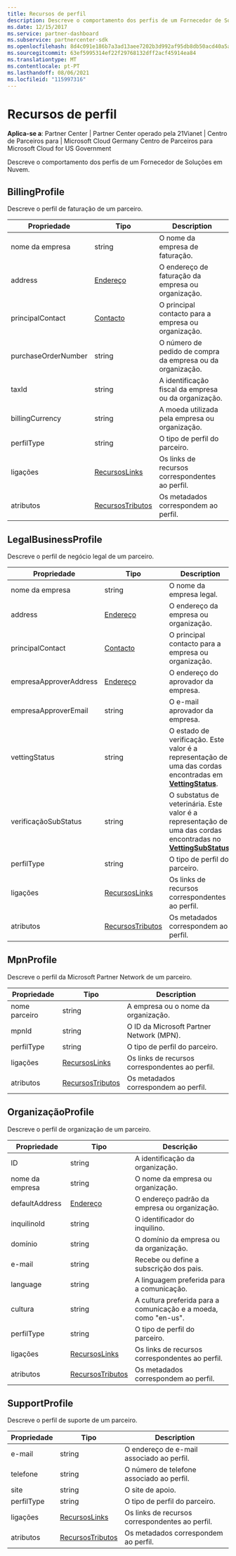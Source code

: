 ```yaml
---
title: Recursos de perfil
description: Descreve o comportamento dos perfis de um Fornecedor de Soluções em Nuvem.
ms.date: 12/15/2017
ms.service: partner-dashboard
ms.subservice: partnercenter-sdk
ms.openlocfilehash: 8d4c091e186b7a3ad13aee7202b3d992af95db8db50acd40a5ade496d7087359
ms.sourcegitcommit: 63ef5995314ef22f29768132dff2acf45914ea84
ms.translationtype: MT
ms.contentlocale: pt-PT
ms.lasthandoff: 08/06/2021
ms.locfileid: "115997316"
---
```

# <a name="profile-resources"></a>Recursos de perfil

**Aplica-se a**: Partner Center | Partner Center operado pela 21Vianet | Centro de Parceiros para | Microsoft Cloud Germany Centro de Parceiros para Microsoft Cloud for US Government

Descreve o comportamento dos perfis de um Fornecedor de Soluções em Nuvem.

## <a name="billingprofile"></a>BillingProfile

Descreve o perfil de faturação de um parceiro.

| Propriedade            | Tipo                                                           | Description                                                 |
|---------------------|----------------------------------------------------------------|-------------------------------------------------------------|
| nome da empresa         | string                                                         | O nome da empresa de faturação.                                   |
| address             | [Endereço](utility-resources.md#address)                       | O endereço de faturação da empresa ou organização. |
| principalContact      | [Contacto](utility-resources.md#contact)                       | O principal contacto para a empresa ou organização.        |
| purchaseOrderNumber | string                                                         | O número de pedido de compra da empresa ou da organização.        |
| taxId               | string                                                         | A identificação fiscal da empresa ou da organização.                       |
| billingCurrency     | string                                                         | A moeda utilizada pela empresa ou organização.           |
| perfilType         | string                                                         | O tipo de perfil do parceiro.                                   |
| ligações               | [RecursosLinks](utility-resources.md#resourcelinks)           | Os links de recursos correspondentes ao perfil.            |
| atributos          | [RecursosTributos](utility-resources.md#resourceattributes) | Os metadados correspondem ao perfil.       |

## <a name="legalbusinessprofile"></a>LegalBusinessProfile

Descreve o perfil de negócio legal de um parceiro.

| Propriedade               | Tipo                                                           | Description                                                                                                                                                          |
|------------------------|----------------------------------------------------------------|----------------------------------------------------------------------------------------------------------------------------------------------------------------------|
| nome da empresa            | string                                                         | O nome da empresa legal.                                                                                                                                              |
| address                | [Endereço](utility-resources.md#address)                       | O endereço da empresa ou organização.                                                                                                                          |
| principalContact         | [Contacto](utility-resources.md#contact)                       | O principal contacto para a empresa ou organização.                                                                                                                 |
| empresaApproverAddress | [Endereço](utility-resources.md#address)                       | O endereço do aprovador da empresa.                                                                                                                                        |
| empresaApproverEmail   | string                                                         | O e-mail aprovador da empresa.                                                                                                                                          |
| vettingStatus          | string                                                         | O estado de verificação. Este valor é a representação de uma das cordas encontradas em [**VettingStatus**](/dotnet/api/microsoft.store.partnercenter.models.partners.vettingstatus).           |
| verificaçãoSubStatus       | string                                                         | O substatus de veterinária. Este valor é a representação de uma das cordas encontradas no [**VettingSubStatus**](/dotnet/api/microsoft.store.partnercenter.models.partners.vettingsubstatus). |
| perfilType            | string                                                         | O tipo de perfil do parceiro.                                                                                                                                            |
| ligações                  | [RecursosLinks](utility-resources.md#resourcelinks)           | Os links de recursos correspondentes ao perfil.                                                                                                                     |
| atributos             | [RecursosTributos](utility-resources.md#resourceattributes) | Os metadados correspondem ao perfil.                                                                                                                |

## <a name="mpnprofile"></a>MpnProfile

Descreve o perfil da Microsoft Partner Network de um parceiro.

| Propriedade    | Tipo                                                           | Description                                           |
|-------------|----------------------------------------------------------------|-------------------------------------------------------|
| nome parceiro | string                                                         | A empresa ou o nome da organização.                     |
| mpnId       | string                                                         | O ID da Microsoft Partner Network (MPN).                     |
| perfilType | string                                                         | O tipo de perfil do parceiro.                             |
| ligações       | [RecursosLinks](utility-resources.md#resourcelinks)           | Os links de recursos correspondentes ao perfil.      |
| atributos  | [RecursosTributos](utility-resources.md#resourceattributes) | Os metadados correspondem ao perfil. |

## <a name="organizationprofile"></a>OrganizaçãoProfile

Descreve o perfil de organização de um parceiro.

| Propriedade       | Tipo                                                           | Descrição                                                            |
|----------------|----------------------------------------------------------------|------------------------------------------------------------------------|
| ID             | string                                                         | A identificação da organização.                                                 |
| nome da empresa    | string                                                         | O nome da empresa ou organização.                               |
| defaultAddress | [Endereço](utility-resources.md#address)                       | O endereço padrão da empresa ou organização.                    |
| inquilinoId       | string                                                         | O identificador do inquilino.                                                 |
| domínio         | string                                                         | O domínio da empresa ou da organização.                                  |
| e-mail          | string                                                         | Recebe ou define a subscrição dos pais.                                  |
| language       | string                                                         | A linguagem preferida para a comunicação.                              |
| cultura        | string                                                         | A cultura preferida para a comunicação e a moeda, como "en-us". |
| perfilType    | string                                                         | O tipo de perfil do parceiro.                                              |
| ligações          | [RecursosLinks](utility-resources.md#resourcelinks)           | Os links de recursos correspondentes ao perfil.                       |
| atributos     | [RecursosTributos](utility-resources.md#resourceattributes) | Os metadados correspondem ao perfil.                  |

## <a name="supportprofile"></a>SupportProfile

Descreve o perfil de suporte de um parceiro.

| Propriedade    | Tipo                                                           | Description                                           |
|-------------|----------------------------------------------------------------|-------------------------------------------------------|
| e-mail       | string                                                         | O endereço de e-mail associado ao perfil.        |
| telefone   | string                                                         | O número de telefone associado ao perfil.         |
| site     | string                                                         | O site de apoio.                                  |
| perfilType | string                                                         | O tipo de perfil do parceiro.                             |
| ligações       | [RecursosLinks](utility-resources.md#resourcelinks)           | Os links de recursos correspondentes ao perfil.      |
| atributos  | [RecursosTributos](utility-resources.md#resourceattributes) | Os metadados correspondem ao perfil. |

